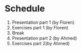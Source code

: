 # Schedule 

1. Presentation part 1 (by Floren)
2. Exercises part 1 (by Floren)
3. Break
4. Presentation part 2 (by Ahmed)
5. Exercises part 2(by Ahmed)


